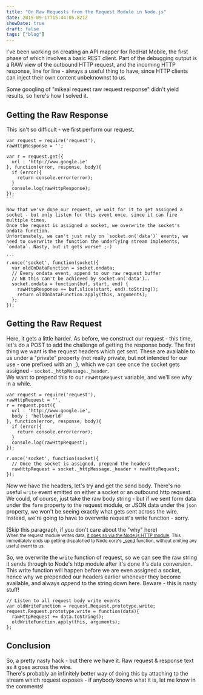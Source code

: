 ```yaml
---
title: "On Raw Requests from the Request Module in Node.js"
date: 2015-09-17T15:44:05.821Z
showDate: true
draft: false
tags: ["blog"]
---
```


I've been working on creating an API mapper for RedHat Mobile, the first phase of which involves a basic REST client. Part of the debugging output is a RAW view of the outbound HTTP request, and the incoming HTTP response, line for line - always a useful thing to have, since HTTP clients can inject their own content unbeknownst to us. 

Some googling of "mikeal request raw request response" didn't yield results, so here's how I solved it.

##  Getting the Raw Response
This isn't so difficult - we first perform our request.
````
var request = require('request'),
rawHttpResponse = '';

var r = request.get({
  url : 'http://www.google.ie'
}, function(error, response, body){
  if (error){
    return console.error(error);
  }
  console.log(rawHttpResponse);
});
```
  
Now that we've done our request, we wait for it to get assigned a socket - but only listen for this event once, since it can fire multiple times.  
Once the request is assigned a socket, we overwrite the socket's ondata function.  
Unfortunately, we can't just rely on `socket.on('data')` events, we need to overwrite the function the underlying stream implements, `ondata`. Nasty, but it gets worse! ;-)

```
r.once('socket', function(socket){
  var oldOnDataFunction = socket.ondata;
  // Every ondata event, append to our raw request buffer
  // NB this can't be achieved by socket.on('data')..
  socket.ondata = function(buf, start, end) {
    rawHttpResponse += buf.slice(start, end).toString();
    return oldOnDataFunction.apply(this, arguments);
  };
});
````
## Getting the Raw Request
Here, it gets a little harder. As before, we construct our request - this time, let's do a POST to add the challenge of getting the response body. 
The first thing we want is the request headers which get sent. 
These are available to us under a "private" property (not really private, but not intended for our use - one prefixed with an `_`), which we can see once the socket gets assigned - `socket._httpMessage._header`.  
We want to prepend this to our `rawHttpRequest` variable, and we'll see why in a while. 

```
var request = require('request'),
rawHttpRequest = '',
r = request.post({
  url : 'http://www.google.ie',
  body : 'helloworld'
}, function(error, response, body){
  if (error){
    return console.error(error);
  }
  console.log(rawHttpRequest);
});

r.once('socket', function(socket){
  // Once the socket is assigned, prepend the headers
  rawHttpRequest = socket._httpMessage._header + rawHttpRequest;
});
```
  
Now we have the headers, let's try and get the send body. There's no useful `write` event emitted on either a socket or an outbound http request. We could, of course, just take the raw body string - but if we sent form data under the `form` property to the request module, or JSON data under the `json` property, we won't be seeing exactly what gets sent across the wire. 
Instead, we're going to have to overwrite request's write function - sorry.

(Skip this paragraph, if you don't care about the "why" here)  
<small>When the request module writes data, [it does so via the Node.js HTTP module](https://github.com/request/request/blob/master/request.js#L1383). This immediately ends up getting dispatched to Node core's [_send](https://github.com/nodejs/node/blob/c7be08cec18b0591381126e149cac96a05125966/lib/_http_outgoing.js#L464) function, without emiting any useful event to us. </small>

So, we overwrite the `write` function of request, so we can see the raw string it sends through to Node's http module after it's done it's data conversion. This write function will happen before we are even assigned a socket, hence why we prepended our headers earlier whenever they become available, and always *app*end to the string down here.
Beware - this is nasty stuff!

```
// Listen to all request body write events
var oldWriteFunction = request.Request.prototype.write;
request.Request.prototype.write = function(data){
  rawHttpRequest += data.toString();
  oldWriteFunction.apply(this, arguments);
};
```

##  Conclusion
So, a pretty nasty hack - but there we have it. Raw request & response text as it goes across the wire.  
There's probably an infinitely better way of doing this by attaching to the stream which request exposes - if anybody knows what it is, let me know in the comments!
